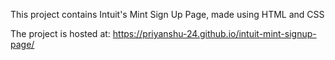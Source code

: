 This project contains Intuit's Mint Sign Up Page, made using HTML and CSS

The project is hosted at: https://priyanshu-24.github.io/intuit-mint-signup-page/
